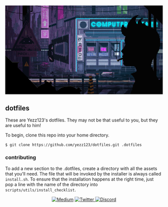 <p align="center">
<img src="https://github.com/yezz123/yezz123/blob/master/img/img.gif">
</p>

## dotfiles

These are Yezz123's dotfiles.  They may not be that useful to you, but they are useful to him!

To begin, clone this repo into your home directory.

```
$ git clone https://github.com/yezz123/dotfiles.git .dotfiles
```

### contributing

To add a new section to the .dotfiles, create a directory with all the assets that you'll need.  The file that will be invoked by the installer is always called `install.sh`.  To ensure that the installation happens at the right time, just pop a line with the name of the directory into `scripts/utils/install_checklist`.

<p align="center">
    <a href="https://yassertahiri.medium.com/">
    <img alt="Medium" src="https://img.shields.io/badge/Medium%20-%23000000.svg?&style=for-the-badge&logo=Medium&logoColor=white"/></a>
    <a href="https://twitter.com/THyasser1">
    <img alt="Twitter" src="https://img.shields.io/badge/Twitter%20-%231DA1F2.svg?&style=for-the-badge&logo=Twitter&logoColor=white"</a>
    <a href="https://discord.gg/thTdxPZH3H">
    <img alt="Discord" src="https://img.shields.io/badge/Discord%20-%237289DA.svg?&style=for-the-badge&logo=discord&logoColor=white"/></a>
</p>
